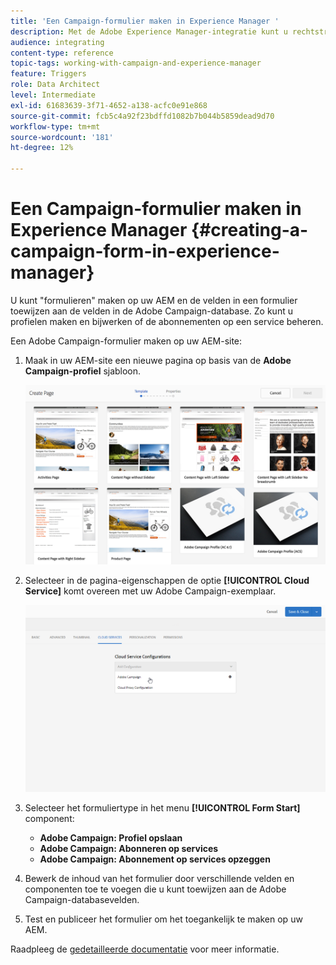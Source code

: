 ```yaml
---
title: 'Een Campaign-formulier maken in Experience Manager '
description: Met de Adobe Experience Manager-integratie kunt u rechtstreeks in AEM formulieren maken om profielen te maken en bij te werken of abonnementen te beheren.
audience: integrating
content-type: reference
topic-tags: working-with-campaign-and-experience-manager
feature: Triggers
role: Data Architect
level: Intermediate
exl-id: 61683639-3f71-4652-a138-acfc0e91e868
source-git-commit: fcb5c4a92f23bdffd1082b7b044b5859dead9d70
workflow-type: tm+mt
source-wordcount: '181'
ht-degree: 12%

---
```


# Een Campaign-formulier maken in Experience Manager {#creating-a-campaign-form-in-experience-manager}

U kunt &quot;formulieren&quot; maken op uw AEM en de velden in een formulier toewijzen aan de velden in de Adobe Campaign-database. Zo kunt u profielen maken en bijwerken of de abonnementen op een service beheren.

Een Adobe Campaign-formulier maken op uw AEM-site:

1. Maak in uw AEM-site een nieuwe pagina op basis van de **Adobe Campaign-profiel** sjabloon.

   ![](assets/aem_content_forms.png)

1. Selecteer in de pagina-eigenschappen de optie **[!UICONTROL Cloud Service]** komt overeen met uw Adobe Campaign-exemplaar.

   ![](assets/aem_content_forms_2.png)

1. Selecteer het formuliertype in het menu **[!UICONTROL Form Start]** component:

   * **Adobe Campaign: Profiel opslaan**
   * **Adobe Campaign: Abonneren op services**
   * **Adobe Campaign: Abonnement op services opzeggen**

1. Bewerk de inhoud van het formulier door verschillende velden en componenten toe te voegen die u kunt toewijzen aan de Adobe Campaign-databasevelden.
1. Test en publiceer het formulier om het toegankelijk te maken op uw AEM.

Raadpleeg de [gedetailleerde documentatie](https://experienceleague.adobe.com/docs/experience-manager-65/authoring/aem-adobe-campaign/adobe-campaign-forms.html) voor meer informatie.
